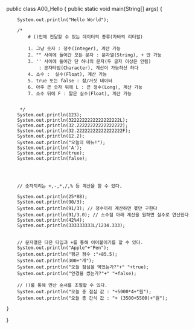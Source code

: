 
public class A00_Hello {
	public static void main(String[] args) {
		
		System.out.println("Hello World");
		
		/* 
		 	# ()안에 전달할 수 있는 데이터의 종류(자바의 리터럴)
		 	
		 	1. 그냥 숫자 : 정수(Integer), 계산 가능
		 	2. "" 사이에 들어간 모든 문자 : 문자열(String), + 만 가능
		 	3. '' 사이에 들어간 단 하나의 문자(두 글자 이상은 안됨) 
		 		: 문자타입(Character), 계산이 가능하신 하다
		 	4. 소수 :  실수(Float), 계산 가능
		 	5. true 또는 false : 참/거짓 데이터
		 	6. 아주 큰 숫자 뒤에 L : 큰 정수(Long), 계산 가능
		 	7. 소수 뒤에 F : 짧은 실수(Float), 계산 가능
		 	
		 	
		 */
	 	System.out.println(123);
		System.out.println(3222222222222222222L);
		System.out.println(32.22222222222222222);
		System.out.println(32.22222222222222222F);
		System.out.println(12.2);
		System.out.println("오늘의 메뉴!");
		System.out.println('A');
		System.out.println(true);
		System.out.println(false);
		
		
		
		
		// 숫자끼리는 +,-,*,/,% 등 계산을 할 수 있다.
		
		System.out.println(25*88);
		System.out.println(90/3);
		System.out.println(91/3); // 정수끼리 계산하면 몫만 구한다
		System.out.println(91/3.0); // 소수점 아래 계산을 원하면 실수로 연산한다
		System.out.println(42%4);
		System.out.println(333333333L/1234.333);
		
		
		// 문자열은 다은 타입과 +를 통해 이어붙이기를 할 수 있다.
		System.out.println("Apple"+"Pen");
		System.out.println("평균 점수 :"+85.5);
		System.out.println(300+"개");
		System.out.println("오늘 점심을 먹었는가?"+" "+true);
		System.out.println("안경을 썼는가?"+" "+false);
		
		// ()룰 통해 연산 순서를 조절할 수 있다.
		System.out.println("오늘 총 점심 값 : "+5000*4+"원");
		System.out.println("오늘 총 간식 값 : "+ (3500+5500)+"원");
	
	}
}




